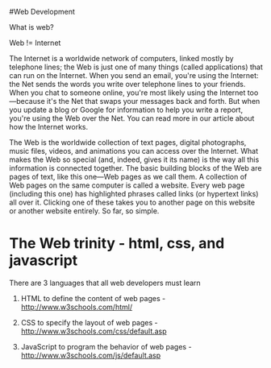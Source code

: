#Web Development

What is web?

Web != Internet

The Internet is a worldwide network of computers, linked mostly by telephone lines; the Web is just one of many things (called applications) that can run on the Internet. When you send an email, you're using the Internet: the Net sends the words you write over telephone lines to your friends. When you chat to someone online, you're most likely using the Internet too—because it's the Net that swaps your messages back and forth. But when you update a blog or Google for information to help you write a report, you're using the Web over the Net. You can read more in our article about how the Internet works.

The Web is the worldwide collection of text pages, digital photographs, music files, videos, and animations you can access over the Internet. What makes the Web so special (and, indeed, gives it its name) is the way all this information is connected together. The basic building blocks of the Web are pages of text, like this one—Web pages as we call them. A collection of Web pages on the same computer is called a website. Every web page (including this one) has highlighted phrases called links (or hypertext links) all over it. Clicking one of these takes you to another page on this website or another website entirely. So far, so simple.


# The Web trinity - html, css, and javascript
There are 3 languages that all web developers must learn 

   1. HTML to define the content of web pages - http://www.w3schools.com/html/

   2. CSS to specify the layout of web pages  - http://www.w3schools.com/css/default.asp

   3. JavaScript to program the behavior of web pages - http://www.w3schools.com/js/default.asp


